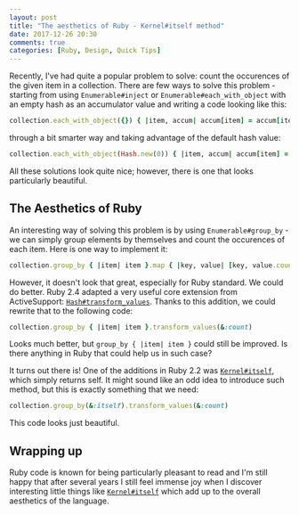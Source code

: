 ```yaml
---
layout: post
title: "The aesthetics of Ruby - Kernel#itself method"
date: 2017-12-26 20:30
comments: true
categories: [Ruby, Design, Quick Tips]
---
```


Recently, I've had quite a popular problem to solve: count the occurences of the given item in a collection. There are few ways to solve this problem - starting from using `Enumerable#inject` or `Enumerable#each_with_object` with an empty hash as an accumulator value and writing a code looking like this:

``` rb
collection.each_with_object({}) { |item, accum| accum[item] = accum[item].to_i + 1 }
```

through a bit smarter way and taking advantage of the default hash value:

``` rb
collection.each_with_object(Hash.new(0)) { |item, accum| accum[item] = accum[item] + 1 }
```

All these solutions look quite nice; however, there is one that looks particularly beautiful.

<!--more-->

## The Aesthetics of Ruby

An interesting way of solving this problem is by using `Enumerable#group_by` - we can simply group elements by themselves and count the occurences of each item. Here is one way to implement it:

``` rb
collection.group_by { |item| item }.map { |key, value| [key, value.count] }.to_h
```

However, it doesn't look that great, especially for Ruby standard. We could do better. Ruby 2.4 adapted a very useful core extension from ActiveSupport: <a href="https://ruby-doc.org/core-2.4.0/Hash.html#method-i-transform_values" target="_blank">`Hash#transform_values`</a>. Thanks to this addition, we could rewrite that to the following code:


``` rb
collection.group_by { |item| item }.transform_values(&:count)
```

Looks much better, but `group_by { |item| item }` could still be improved. Is there anything in Ruby that could help us in such case?

It turns out there is! One of the additions in Ruby 2.2 was <a href="https://ruby-doc.org/core-2.2.0/Object.html#method-i-itself" target="_blank">`Kernel#itself`</a>, which simply returns self. It might sound like an odd idea to introduce such method, but this is exactly something that we need:

``` rb
collection.group_by(&:itself).transform_values(&:count)
```

This code looks just beautiful.

## Wrapping up

Ruby code is known for being particularly pleasant to read and I'm still happy that after several years I still feel immense joy when I discover interesting little things like <a href="https://ruby-doc.org/core-2.2.0/Object.html#method-i-itself" target="_blank">`Kernel#itself`</a> which add up to the overall aesthetics of the language.
